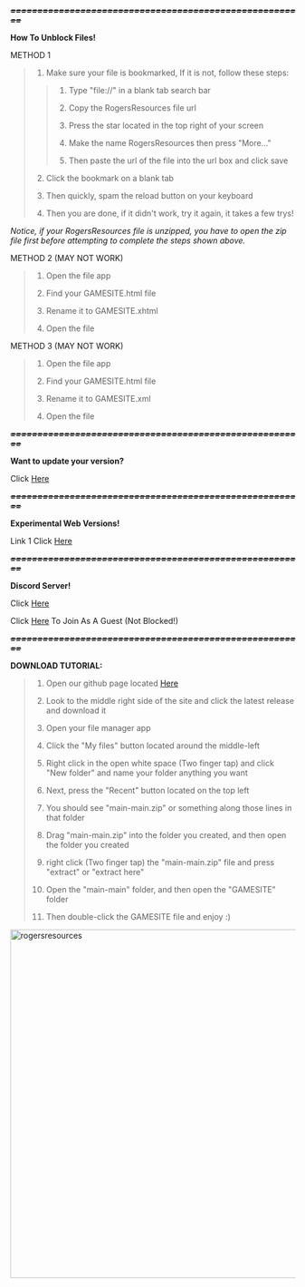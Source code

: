 ***~~=======================================================~~***

**How To Unblock Files!**

METHOD 1

>1) Make sure your file is bookmarked, If it is not, follow these steps:
>
   >>1) Type "file://" in a blank tab search bar
   >>
   >>2) Copy the RogersResources file url
   >>
   >>3) Press the star located in the top right of your screen
   >>
   >>4) Make the name RogersResources then press "More..."
   >>
   >>5) Then paste the url of the file into the url box and click save
>
>2) Click the bookmark on a blank tab
>
>3) Then quickly, spam the reload button on your keyboard
>
>4) Then you are done, if it didn't work, try it again, it takes a few trys!

*Notice, if your RogersResources file is unzipped, you have to open the zip file first before attempting to complete the steps shown above.*

METHOD 2 (MAY NOT WORK)

>1) Open the file app
>
>2) Find your GAMESITE.html file
>
>3) Rename it to GAMESITE.xhtml
>
>4) Open the file

METHOD 3 (MAY NOT WORK)

>1) Open the file app
>
>2) Find your GAMESITE.html file
>
>3) Rename it to GAMESITE.xml
>
>4) Open the file

***~~=======================================================~~***

**Want to update your version?**

Click [Here](https://github.com/RogersResources/main)

***~~=======================================================~~***

**Experimental Web Versions!**

Link 1 Click [Here](http://rogers.rf.gd/GAMESITE.html)

***~~=======================================================~~***

**Discord Server!**

Click [Here](https://discord.gg/bD6JFXdtg2)

Click [Here](https://e.widgetbot.io/channels/1030241184368562216/1030241186004340790) To Join As A Guest (Not Blocked!)

***~~=======================================================~~***

**DOWNLOAD TUTORIAL:** 

>1) Open our github page located [Here](https://github.com/RogersResources/main)
>
>2) Look to the middle right side of the site and click the latest release and download it
>
>3) Open your file manager app
>
>4) Click the "My files" button located around the middle-left
>
>5) Right click in the open white space (Two finger tap) and click "New folder" and name your folder anything you want
>
>6) Next, press the "Recent" button located on the top left
>
>7) You should see "main-main.zip" or something along those lines in that folder
>
>8) Drag "main-main.zip" into the folder you created, and then open the folder you created
>
>9) right click (Two finger tap) the "main-main.zip" file and press "extract" or "extract here"
>
>10) Open the "main-main" folder, and then open the "GAMESITE" folder
>
>11) Then double-click the GAMESITE file and enjoy :)

<img width="615" alt="rogersresources" src="https://user-images.githubusercontent.com/114105250/192408377-bda6d495-9811-48e7-acd0-5bc3c530e865.png">
